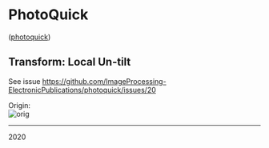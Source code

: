 # PhotoQuick

([photoquick](https://github.com/ImageProcessing-ElectronicPublications/photoquick))

## Transform: Local Un-tilt

See issue https://github.com/ImageProcessing-ElectronicPublications/photoquick/issues/20

Origin:  
![orig](./page003.png)

----

2020
